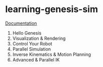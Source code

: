 # learning-genesis-sim

[Documentation](https://genesis-world.readthedocs.io/en/latest/user_guide/index.html)

1. Hello Genesis
2. Visualization & Rendering
3. Control Your Robot
4. Parallel Simulation
5. Inverse Kinematics & Motion Planning
6. Advanced & Parallel IK

